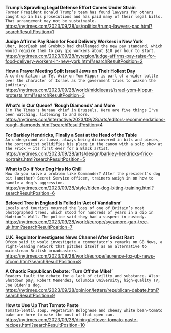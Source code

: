 **Trump’s Sprawling Legal Defense Effort Comes Under Strain**\
`Former President Donald Trump’s team has found lawyers for others caught up in his prosecutions and has paid many of their legal bills. That arrangement may not be sustainable.`\
https://nytimes.com/2023/09/28/us/politics/trump-lawyers-pac.html?searchResultPosition=1

**Judge Affirms Pay Raise for Food Delivery Workers in New York**\
`Uber, DoorDash and Grubhub had challenged the new pay standard, which would require them to pay gig workers about $18 per hour to start.`\
https://nytimes.com/2023/09/28/nyregion/judge-affirms-pay-raise-for-food-delivery-workers-in-new-york.html?searchResultPosition=2

**How a Prayer Meeting Split Israeli Jews on Their Holiest Day**\
`A confrontation in Tel Aviv on Yom Kippur is part of a wider battle over the character of Israel as the government tries to weaken the judiciary.`\
https://nytimes.com/2023/09/28/world/middleeast/israel-yom-kippur-protests.html?searchResultPosition=3

**What’s in Our Queue? ‘Rough Diamonds’ and More**\
`I’m The Times's bureau chief in Brussels. Here are five things I've been watching, listening to and more.`\
https://nytimes.com/interactive/2023/09/28/arts/editors-recommendations-rough-diamonds.html?searchResultPosition=4

**For Barkley Hendricks, Finally a Seat at the Head of the Table**\
`An underground virtuoso, always being discovered in bits and pieces, the portraitist solidifies his place in the canon with a solo show at the Frick — its first ever for a Black artist.`\
https://nytimes.com/2023/09/28/arts/design/barkley-hendricks-frick-portraits.html?searchResultPosition=5

**What to Do if Your Dog Has No Chill**\
`How do you solve a problem like Commander? After the president’s dog bit (another) Secret Service officer, trainers weigh in on how to handle a dog’s aggression.`\
https://nytimes.com/2023/09/28/style/biden-dog-biting-training.html?searchResultPosition=6

**Beloved Tree in England Is Felled in ‘Act of Vandalism’**\
`Locals and tourists mourned the loss of one of Britain’s most photographed trees, which stood for hundreds of years in a dip in Hadrian’s Wall. The police said they had a suspect in custody.`\
https://nytimes.com/2023/09/28/world/europe/sycamore-gap-tree-uk.html?searchResultPosition=7

**U.K. Regulator Investigates News Channel After Sexist Rant**\
`Ofcom said it would investigate a commentator’s remarks on GB News, a right-leaning network that pitches itself as an alternative to mainstream British broadcasters.`\
https://nytimes.com/2023/09/28/world/europe/laurence-fox-gb-news-ofcom.html?searchResultPosition=8

**A Chaotic Republican Debate: ‘Turn Off the Mike!’**\
`Readers fault the debate for a lack of civility and substance. Also: Shutdown pay; Robert Menendez; Columbia University; high-quality TV; Joe Biden’s dog.`\
https://nytimes.com/2023/09/28/opinion/letters/republican-debate.html?searchResultPosition=9

**How to Use Up That Tomato Paste**\
`Tomato-lentil soup, vegetarian Bolognese and cheesy white bean-tomato bake are here to make the most of that open can.`\
https://nytimes.com/2023/09/28/dining/leftover-tomato-paste-recipes.html?searchResultPosition=10

